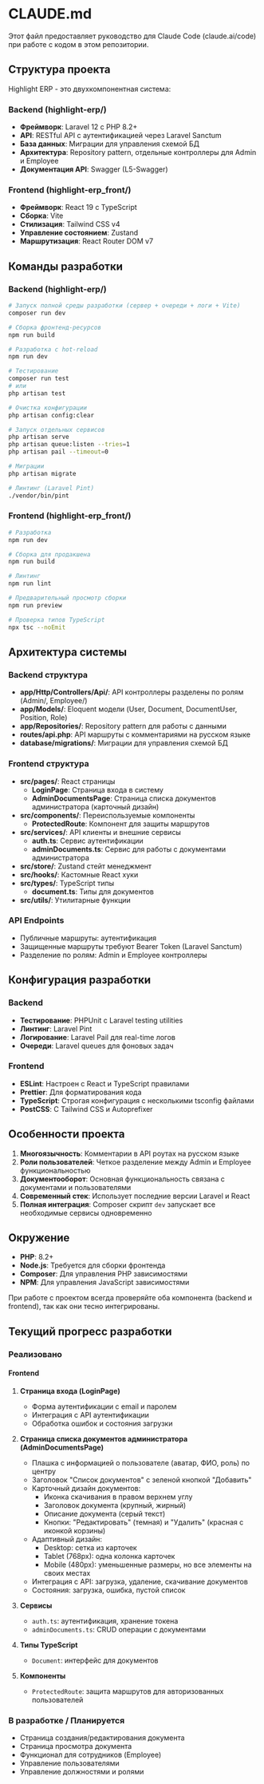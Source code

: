 # CLAUDE.md

Этот файл предоставляет руководство для Claude Code (claude.ai/code) при работе с кодом в этом репозитории.

## Структура проекта

Highlight ERP - это двухкомпонентная система:

### Backend (highlight-erp/)
- **Фреймворк**: Laravel 12 с PHP 8.2+
- **API**: RESTful API с аутентификацией через Laravel Sanctum
- **База данных**: Миграции для управления схемой БД
- **Архитектура**: Repository pattern, отдельные контроллеры для Admin и Employee
- **Документация API**: Swagger (L5-Swagger)

### Frontend (highlight-erp_front/)
- **Фреймворк**: React 19 с TypeScript
- **Сборка**: Vite
- **Стилизация**: Tailwind CSS v4
- **Управление состоянием**: Zustand
- **Маршрутизация**: React Router DOM v7

## Команды разработки

### Backend (highlight-erp/)
```bash
# Запуск полной среды разработки (сервер + очереди + логи + Vite)
composer run dev

# Сборка фронтенд-ресурсов
npm run build

# Разработка с hot-reload
npm run dev

# Тестирование
composer run test
# или
php artisan test

# Очистка конфигурации
php artisan config:clear

# Запуск отдельных сервисов
php artisan serve
php artisan queue:listen --tries=1
php artisan pail --timeout=0

# Миграции
php artisan migrate

# Линтинг (Laravel Pint)
./vendor/bin/pint
```

### Frontend (highlight-erp_front/)
```bash
# Разработка
npm run dev

# Сборка для продакшена
npm run build

# Линтинг
npm run lint

# Предварительный просмотр сборки
npm run preview

# Проверка типов TypeScript
npx tsc --noEmit
```

## Архитектура системы

### Backend структура
- **app/Http/Controllers/Api/**: API контроллеры разделены по ролям (Admin/, Employee/)
- **app/Models/**: Eloquent модели (User, Document, DocumentUser, Position, Role)
- **app/Repositories/**: Repository pattern для работы с данными
- **routes/api.php**: API маршруты с комментариями на русском языке
- **database/migrations/**: Миграции для управления схемой БД

### Frontend структура
- **src/pages/**: React страницы
  - **LoginPage**: Страница входа в систему
  - **AdminDocumentsPage**: Страница списка документов администратора (карточный дизайн)
- **src/components/**: Переиспользуемые компоненты
  - **ProtectedRoute**: Компонент для защиты маршрутов
- **src/services/**: API клиенты и внешние сервисы
  - **auth.ts**: Сервис аутентификации
  - **adminDocuments.ts**: Сервис для работы с документами администратора
- **src/store/**: Zustand стейт менеджмент
- **src/hooks/**: Кастомные React хуки
- **src/types/**: TypeScript типы
  - **document.ts**: Типы для документов
- **src/utils/**: Утилитарные функции

### API Endpoints
- Публичные маршруты: аутентификация
- Защищенные маршруты требуют Bearer Token (Laravel Sanctum)
- Разделение по ролям: Admin и Employee контроллеры

## Конфигурация разработки

### Backend
- **Тестирование**: PHPUnit с Laravel testing utilities
- **Линтинг**: Laravel Pint
- **Логирование**: Laravel Pail для real-time логов
- **Очереди**: Laravel queues для фоновых задач

### Frontend
- **ESLint**: Настроен с React и TypeScript правилами
- **Prettier**: Для форматирования кода
- **TypeScript**: Строгая конфигурация с несколькими tsconfig файлами
- **PostCSS**: С Tailwind CSS и Autoprefixer

## Особенности проекта

1. **Многоязычность**: Комментарии в API роутах на русском языке
2. **Роли пользователей**: Четкое разделение между Admin и Employee функциональностью
3. **Документооборот**: Основная функциональность связана с документами и пользователями
4. **Современный стек**: Использует последние версии Laravel и React
5. **Полная интеграция**: Composer скрипт `dev` запускает все необходимые сервисы одновременно

## Окружение

- **PHP**: 8.2+
- **Node.js**: Требуется для сборки фронтенда
- **Composer**: Для управления PHP зависимостями
- **NPM**: Для управления JavaScript зависимостями

При работе с проектом всегда проверяйте оба компонента (backend и frontend), так как они тесно интегрированы.

## Текущий прогресс разработки

### Реализовано

#### Frontend
1. **Страница входа (LoginPage)**
   - Форма аутентификации с email и паролем
   - Интеграция с API аутентификации
   - Обработка ошибок и состояния загрузки

2. **Страница списка документов администратора (AdminDocumentsPage)**
   - Плашка с информацией о пользователе (аватар, ФИО, роль) по центру
   - Заголовок "Список документов" с зеленой кнопкой "Добавить"
   - Карточный дизайн документов:
     - Иконка скачивания в правом верхнем углу
     - Заголовок документа (крупный, жирный)
     - Описание документа (серый текст)
     - Кнопки: "Редактировать" (темная) и "Удалить" (красная с иконкой корзины)
   - Адаптивный дизайн:
     - Desktop: сетка из карточек
     - Tablet (768px): одна колонка карточек
     - Mobile (480px): уменьшенные размеры, но все элементы на своих местах
   - Интеграция с API: загрузка, удаление, скачивание документов
   - Состояния: загрузка, ошибка, пустой список

3. **Сервисы**
   - `auth.ts`: аутентификация, хранение токена
   - `adminDocuments.ts`: CRUD операции с документами

4. **Типы TypeScript**
   - `Document`: интерфейс для документов

5. **Компоненты**
   - `ProtectedRoute`: защита маршрутов для авторизованных пользователей

### В разработке / Планируется
- Страница создания/редактирования документа
- Страница просмотра документа
- Функционал для сотрудников (Employee)
- Управление пользователями
- Управление должностями и ролями